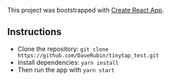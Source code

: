 This project was bootstrapped with [Create React App](https://github.com/facebook/create-react-app).

## Instructions
* Clone the repository: `git clone https://github.com/DaveRubin/tinytap_test.git`
* Install dependencies: `yarn install`
* Then run the app with `yarn start`
